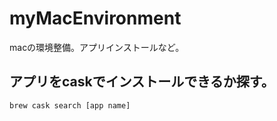 # myMacEnvironment
macの環境整備。アプリインストールなど。

## アプリをcaskでインストールできるか探す。
```
brew cask search [app name]
```

